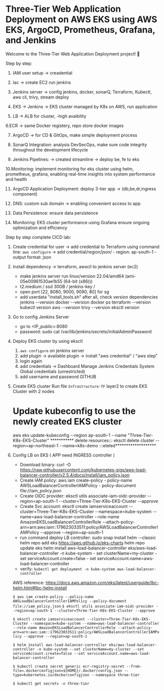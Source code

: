 # Three-Tier Web Application Deployment on AWS EKS using AWS EKS, ArgoCD, Prometheus, Grafana, and Jenkins
Welcome to the Three-Tier Web Application Deployment project! 🚀

Step by step: 


1. IAM user setup -> creadential

2. Iac -> create EC2 run jenkins

3. Jenkins server -> config jenkins, docker, sonarQ, Terraform, Kubectl, aws cli, 
	trivy, stream deploy
	
4. EKS -> Jenkins -> EKS cluster managed by K8s on AWS, run application

5. LB -> ALB for cluster, -high avaibility

6.ECR -> same Docker registery, repo store docker images

7. ArgoCD -> for CD & GitOps, make simple deployment process

8. SonarQ Integration: analysis DevSecOps, make sure code integrity throughout the 
	development lifecycle

9. Jenkins Pipelines: -> created streamline -> deploy be, fe to eks

10.Monitoring: implement monitoring for eks cluster using helm, prometheus, grafana, enabling real-time 
	insights into system performance and health
	
11. ArgoCD Application Deployment: deploy 3-tier app -> (db,be,dr,ingress component)

12. DNS: custom sub domain -> enabling convenient access to app

13. Data Persistence: ensure data persistence

14.  Monitoring: EKS cluster performance using Grafana 
		ensure ongoing optimization and efficiency
		
		
Step by step complete CICD lab:

1. Create credential for user -> add credential to Terraform using command line:
	`aws configure` -> add credential/region/json/
		-	region: ap-south-1
		-	output format: json 

2. Install dependency -> terraform, awscli to jenkins server (ec2)
	- make jenkins server run linux/version 22.04/amd64 (ami-05e00961530ae1b55 (64-bit (x86)))
	- t2.medium / ssd 30GB / jenkins-key /
	- open port [22, 8080, 9000, 9090, 80] for sg
	- add userdata "install_tools.sh"
	after all, check version dependencies
			jenkins --version
			docker --version
			docker ps
			terraform --version
			kubectl version
			aws --version
			trivy --version
			eksctl version
			
3. Go to config Jenkins Server
	- go to <IP_public>:8080 
	- password: sudo cat /var/lib/jenkins/secrets/initialAdminPassword

4. 	Deploy EKS cluster by using eksctl 
	1. ```aws configure``` on jenkins server
	2. add plugin -> available plugin -> install "aws credential" / "aws step"
	3. login again
	4. add credentials -> Dashboard
						Manage Jenkins
						Credentials
						System
						Global credentials (unrestricted)
	5.  add username and password GITHUB
	
5. Create EKS cluster 
    Run file `Infrastructure-TF` layer2 to create EKS Cluster with 2 nodes
	# Update kubeconfig to use the newly created EKS cluster
	aws eks update-kubeconfig --region ap-south-1 --name "Three-Tier-K8s-EKS-Cluster"
	*********** delete resources:::   eksctl delete cluster --region=ap-northeast-1 --name=k8s-demo :::eteled*******************
	
6. Config LB on EKS ( APP need INGRESS controller )
	
	+ Download binary:
		curl -O https://raw.githubusercontent.com/kubernetes-sigs/aws-load-balancer-controller/v2.5.4/docs/install/iam_policy.json
	+ Create IAM policy:
		aws iam create-policy - policy-name AWSLoadBalancerControllerIAMPolicy - policy-document file://iam_policy.json
	+ Create OIDC provider:
		eksctl utils associate-iam-oidc-provider --region=ap-south-1 --cluster=Three-Tier-K8s-EKS-Cluster --approve
	+ Create Svc account:
		eksctl create iamserviceaccount --cluster=Three-Tier-K8s-EKS-Cluster --namespace=kube-system --name=aws-load-balancer-controller --role-name AmazonEKSLoadBalancerControllerRole --attach-policy-arn=arn:aws:iam::179623033511:policy/AWSLoadBalancerControllerIAMPolicy --approve --region=ap-south-1
	+ run command deploy LB controller:
		sudo snap install helm --classic
		helm repo add eks https://aws.github.io/eks-charts
		helm repo update eks
		helm install aws-load-balancer-controller eks/aws-load-balancer-controller -n kube-system - set clusterName=my-cluster - set serviceAccount.create=false - set serviceAccount.name=aws-load-balancer-controller
	+ verify:
		`kubectl get deployment -n kube-system aws-load-balancer-controller`
	
	AWS reference: https://docs.aws.amazon.com/eks/latest/userguide/lbc-helm.html#lbc-helm-install
	
	`$ aws iam create-policy --policy-name AWSLoadBalancerControllerIAMPolicy --policy-document file://iam_policy.json`
	`$ eksctl utils associate-iam-oidc-provider --region=ap-south-1 --cluster=Three-Tier-K8s-EKS-Cluster --approve`
	
	`$ eksctl create iamserviceaccount --cluster=Three-Tier-K8s-EKS-Cluster --namespace=kube-system --name=aws-load-balancer-controller --role-name AmazonEKSLoadBalancerControllerRole --attach-policy-arn=arn:aws:iam::179623033511:policy/AWSLoadBalancerControllerIAMPolicy --approve --region=ap-south-1`
	
	```$ helm install aws-load-balancer-controller eks/aws-load-balancer-controller -n kube-system --set clusterName=my-cluster --set serviceAccount.create=false --set serviceAccount.name=aws-load-balancer-controller```

	```$ kubectl create secret generic ecr-registry-secret --from-file=.dockerconfigjson=${HOME}/.docker/config.json --type=kubernetes.io/dockerconfigjson --namespace three-tier```

    `$ kubectl get secrets -n three-tier `